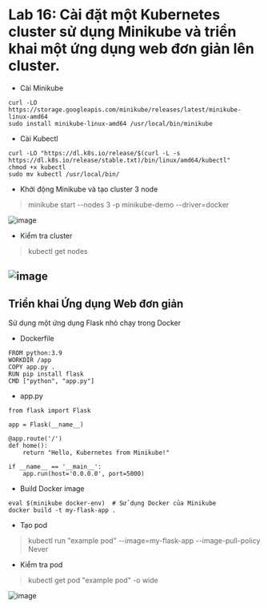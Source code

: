 # Lab 16: Cài đặt một Kubernetes cluster sử dụng Minikube và triển khai một ứng dụng web đơn giản lên cluster.
* Cài Minikube
```
curl -LO https://storage.googleapis.com/minikube/releases/latest/minikube-linux-amd64
sudo install minikube-linux-amd64 /usr/local/bin/minikube
```
* Cài Kubectl
```
curl -LO "https://dl.k8s.io/release/$(curl -L -s https://dl.k8s.io/release/stable.txt)/bin/linux/amd64/kubectl"
chmod +x kubectl
sudo mv kubectl /usr/local/bin/
```
* Khởi động Minikube và tạo cluster 3 node
>minikube start --nodes 3 -p minikube-demo --driver=docker

![image](https://github.com/user-attachments/assets/b3fed113-bbae-40ab-9606-b04e3afa9754)

* Kiểm tra cluster
>kubectl get nodes

![image](https://github.com/user-attachments/assets/76b24fd7-3958-4d00-b631-6a488bc420fe)
---
## Triển khai Ứng dụng Web đơn giản
Sử dụng một ứng dụng Flask nhỏ chạy trong Docker
* Dockerfile
```
FROM python:3.9
WORKDIR /app
COPY app.py .
RUN pip install flask
CMD ["python", "app.py"]
```
* app.py
```
from flask import Flask

app = Flask(__name__)

@app.route('/')
def home():
    return "Hello, Kubernetes from Minikube!"

if __name__ == '__main__':
    app.run(host='0.0.0.0', port=5000)
```
* Build Docker image
```
eval $(minikube docker-env)  # Sử dụng Docker của Minikube
docker build -t my-flask-app .
```
* Tạo pod
>kubectl run "example pod" --image=my-flask-app --image-pull-policy Never

* Kiểm tra pod
>kubectl get pod "example pod" -o wide

![image](https://github.com/user-attachments/assets/f0f10839-50f8-4635-a391-8ccbb05a3052)

